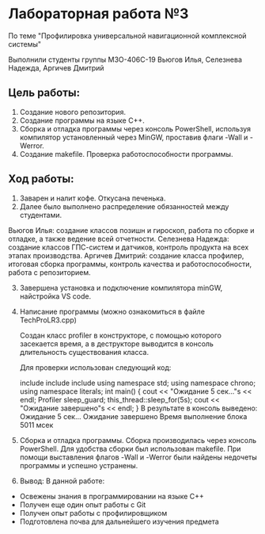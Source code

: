  # Лабораторная работа №3

По теме "Профилировка универсальной навигационной комплексной системы"

Выполнили студенты группы М3О-406С-19 Вьюгов Илья, Селезнева Надежда, Аргичев Дмитрий

## Цель работы:

1.  Создание нового репозитория.
2.  Создание программы на языке С++.
3.  Сборка и отладка программы через консоль PowerShell, используя компилятор установленный через MinGW, проставив флаги -Wall и -Werror.
4.  Создание makefile. Проверка работоспособности программы.

## Ход работы:

1. Заварен и налит кофе. Откусана печенька.
2. Далее было выполнено распределение обязанностей между студентами.

Вьюгов Илья: создание классов позишн и гироскоп, работа по сборке и отладке, а также ведение всей отчетности.
Селезнева Надежда: создание классов ГПС-систем и датчиков, контроль продукта на всех этапах производства.
Аргичев Дмитрий: создание класса профилер, итоговая сборка программы, контроль качества и работоспособности, работа с репозиторием.

3. Завершена установка и подключение компилятора minGW, найстройка VS code.
4. Написание программы (можно ознакомиться в файле TechProLR3.cpp)

    Создан класс profiler в конструкторе, с помощью которого засекается время, а в деструкторе выводится в консоль длительность существования класса.

	Для проверки использован следующий код:
    
    include <chrono>
    include <iostream>
    include <thread>
     using namespace std;
     using namespace chrono;
     using namespace literals;
int main() 
	{
cout << "Ожидание 5 сек..."s << endl;
Profiler  sleep_guard;
 this_thread::sleep_for(5s);
cout << "Ожидание завершено"s << endl;
	}
В результате в консоль выведено:
Ожидание 5 сек...
Ожидание завершено
Время выполнение блока 5011 мсек


5. Сборка и отладка программы. Сборка производилась через консоль PowerShell. Для удобства сборки был использован makefile.
При помощи выставления флагов -Wall и -Werror были найдены недочеты программы и успешно устранены.

6. Вывод:
 В данной работе:
 - Освежены знания в программировании на языке С++
 - Получен еще один опыт работы с Git
 - Получен опыт работы с профилировщиком
 - Подготовлена почва для дальнейшего изучения предмета

